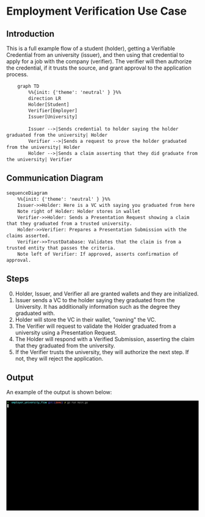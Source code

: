 # Employment Verification Use Case

## Introduction

This is a full example flow of a student (holder), getting a Verifiable Credential from an
university (issuer), and then using that credential to apply for a job with the company (verifier). The verifier will then authorize the credential, if it trusts the source, and
grant approval to the application process.

```mermaid
    graph TD
        %%{init: {'theme': 'neutral' } }%%
        direction LR
        Holder[Student]
        Verifier[Employer]
        Issuer[University]

        Issuer -->|Sends credential to holder saying the holder graduated from the university| Holder
        Verifier -->|Sends a request to prove the holder graduated from the university| Holder
        Holder -->|Sends a claim asserting that they did graduate from the university| Verifier

   ```

## Communication Diagram

```mermaid
sequenceDiagram
    %%{init: {'theme': 'neutral' } }%%
    Issuer->>Holder: Here is a VC with saying you graduated from here
    Note right of Holder: Holder stores in wallet
    Verifier->>Holder: Sends a Presentation Request showing a claim that they graduated from a trusted university.
    Holder->>Verifier: Prepares a Presentation Submission with the claims asserted.
    Verifier->>TrustDatabase: Validates that the claim is from a trusted entity that passes the criteria.
    Note left of Verifier: If approved, asserts confirmation of approval.
```

## Steps

0. Holder, Issuer, and Verifier all are granted wallets and they are initialized.
1. Issuer sends a VC to the holder saying they graduated from the University. It has additionally information such as the degree they graduated with.
2. Holder will store the VC in their wallet, "owning" the VC.
3. The Verifier will request to validate the Holder graduated from a university using a Presentation Request.
4. The Holder will respond with a Verified Submission, asserting the claim that they graduated from the university.
5. If the Verifier trusts the university, they will authorize the next step. If not, they will reject the application.

## Output

An example of the output is shown below:

![flow.gif](flow.gif)
